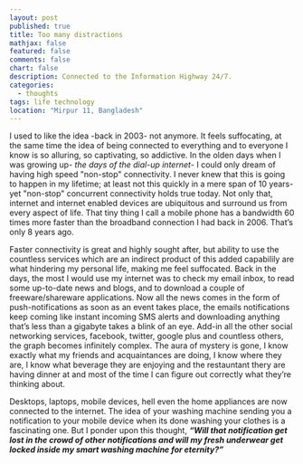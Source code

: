 ```yaml
---
layout: post
published: true
title: Too many distractions
mathjax: false
featured: false
comments: false
chart: false
description: Connected to the Information Highway 24/7.
categories: 
  - thoughts
tags: life technology
location: "Mirpur 11, Bangladesh"
---
```


I used to like the idea -back in 2003- not anymore. It feels suffocating, at the same time the idea of being connected to everything and to everyone I know is so alluring, so captivating, so addictive. In the olden days when I was growing up- _the days of the dial-up internet_- I could only dream of having high speed "non-stop" connectivity. I never knew that this is going to happen in my lifetime; at least not this quickly in a mere span of 10 years- yet "non-stop" concurrent connectivity holds true today. Not only that, internet and internet enabled devices are ubiquitous and surround us from every aspect of life. That tiny thing I call a mobile phone has a bandwidth 60 times more faster than the broadband connection I had back in 2006. That’s only 8 years ago.

Faster connectivity is great and highly sought after, but ability to use the countless services which are an indirect product of this added capabilily are what hindering my personal life, making me feel suffocated. Back in the days, the most I would use my internet was to check my email inbox, to read some up-to-date news and blogs, and to download a couple of freeware/shareware applications. Now all the news comes in the form of push-notifications as soon as an event takes place, the emails notifications keep coming like instant incoming SMS alerts and downloading anything that’s less than a gigabyte takes a blink of an eye. Add-in all the other social networking services, facebook, twitter, google plus and countless others, the graph becomes infinitely complex. The aura of mystery is gone, I know exactly what my friends and acquaintances are doing, I know where they are, I know what beverage they are enjoying and the restauntant thery are having dinner at and most of the time I can figure out correctly what they’re thinking about.

Desktops, laptops, mobile devices, hell even the home appliances are now connected to the internet. The idea of your washing machine sending you a notification to your mobile device when its done washing your clothes is a fascinating one. But I ponder upon this thought, **_“Will that notification get lost in the crowd of other notifications and will my fresh underwear get locked inside my smart washing machine for eternity?”_**